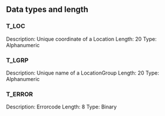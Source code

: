 ## Data types and length

### T_LOC

Description: Unique coordinate of a Location
Length: 20
Type: Alphanumeric

### T_LGRP

Description: Unique name of a LocationGroup
Length: 20
Type: Alphanumeric

### T_ERROR

Description: Errorcode
Length: 8
Type: Binary
